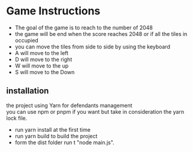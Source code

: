 # Game Instructions

-   The goal of the game is to reach to the number of 2048
-   the game will be end when the score reaches 2048 or if all the tiles in occupied
-   you can move the tiles from side to side by using the keyboard
-   A will move to the left
-   D will move to the right
-   W will move to the up
-   S will move to the Down

## installation

the project using Yarn for defendants management \
 you can use npm or pnpm if you want but take in consideration the yarn lock file.

-   run yarn install at the first time
-   run yarn build to build the project
-   form the dist folder run t "node main.js".
